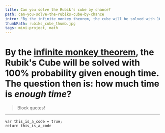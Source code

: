 ```yaml
---
title: Can you solve the Rubik's cube by chance?
path: can-you-solve-the-rubiks-cube-by-chance
intro: "By the infinite monkey theorem, the cube will be solved with 100% probability given enough time. The question then is: how much time is \"enough time\"?"
thumbPath: rubiks_cube_thumb.jpg
tags: mini-project, math
---
```


# By the [infinite monkey theorem](https://en.wikipedia.org/wiki/Infinite_monkey_theorem), the Rubik's Cube will be solved with 100% probability given enough time. The question then is: how much time is *enough time*?

> Block quotes!

---

    var this_is_a_code = true;
    return this_is_a_code